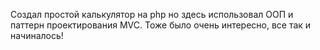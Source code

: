 Создал простой калькулятор на php но здесь использовал ООП и паттерн проектирования MVC. 
Тоже было очень интересно, все так и начиналось!
